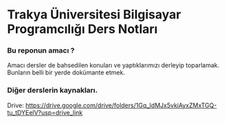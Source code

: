 # Trakya Üniversitesi Bilgisayar Programcılığı Ders Notları

### Bu reponun amacı ?
Amacı dersler de bahsedilen konuları ve yaptıklarımızı derleyip toparlamak. Bunların belli bir yerde dokümante etmek.

### Diğer derslerin kaynakları.
Drive: https://drive.google.com/drive/folders/1Gq_IdMJx5vkiAyxZMxTGQ-tu_tDYEelV?usp=drive_link


